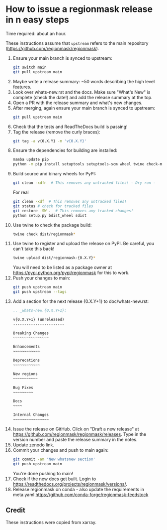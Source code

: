 # How to issue a regionmask release in n easy steps

Time required: about an hour.

These instructions assume that `upstream` refers to the main repository
(<https://github.com/regionmask/regionmask>).

<!-- markdownlint-disable MD031 -->

1. Ensure your main branch is synced to upstream:
   ```sh
   git switch main
   git pull upstream main
   ```
1. Maybe write a release summary: ~50 words describing the high level features.
1. Look over whats-new.rst and the docs. Make sure "What's New" is complete
   (check the date!) and add the release summary at the top.
1. Open a PR with the release summary and what's new changes.
1. After merging, again ensure your main branch is synced to upstream:
   ```sh
   git pull upstream main
   ```
1. Check that the tests and ReadTheDocs build is passing!
1. Tag the release (remove the curly braces):
   ```sh
   git tag -a v{0.X.Y} -m 'v{0.X.Y}'
   ```
1. Ensure the dependencies for building are installed:
   ```sh
   mamba update pip
   python -m pip install setuptools setuptools-scm wheel twine check-manifest
   ```
1. Build source and binary wheels for PyPI:
   ```sh
   git clean -xdfn  # This removes any untracked files! - Dry run -
   ```
   For real
   ```sh
   git clean -xdf  # This removes any untracked files!
   git status # check for tracked files
   git restore -SW .  # This removes any tracked changes!
   python setup.py bdist_wheel sdist
   ```
1. Use twine to check the package build:
   ```sh
   twine check dist/regionmask*
   ```
1. Use twine to register and upload the release on PyPI. Be careful, you can't take this
   back!
   ```sh
   twine upload dist/regionmask-{0.X.Y}*
   ```
   You will need to be listed as a package owner at <https://pypi.python.org/pypi/regionmask>
   for this to work.
1. Push your changes to main:
   ```sh
   git push upstream main
   git push upstream --tags
   ```
1. Add a section for the next release {0.X.Y+1} to doc/whats-new.rst:
   ```rst
   .. _whats-new.{0.X.Y+1}:

   v{0.X.Y+1} (unreleased)
   -----------------------

   Breaking Changes
   ~~~~~~~~~~~~~~~~

   Enhancements
   ~~~~~~~~~~~~

   Deprecations
   ~~~~~~~~~~~~

   New regions
   ~~~~~~~~~~~

   Bug Fixes
   ~~~~~~~~~

   Docs
   ~~~~

   Internal Changes
   ~~~~~~~~~~~~~~~~

   ```
1. Issue the release on GitHub. Click on "Draft a new release" at
   <https://github.com/regionmask/regionmask/releases>. Type in the version number
   and paste the release summary in the notes.
1. Update zenodo link.
1. Commit your changes and push to main again:
   ```sh
   git commit -am 'New whatsnew section'
   git push upstream main
   ```
   You're done pushing to main!
1. Check if the new docs get built. Login to <https://readthedocs.org/projects/regionmask/versions/>.
1. Release regionmask on conda - also update the requirements in meta.yaml <https://github.com/conda-forge/regionmask-feedstock>

<!-- markdownlint-enable MD013 -->

## Credit

These instructions were copied from xarray.
